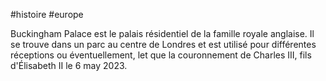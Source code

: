 #histoire #europe 

Buckingham Palace est le palais résidentiel de la famille royale anglaise. Il se trouve dans un parc au centre de Londres et est utilisé pour différentes réceptions ou éventuellement, let que la couronnement de Charles III, fils d'Élisabeth II le 6 may 2023.